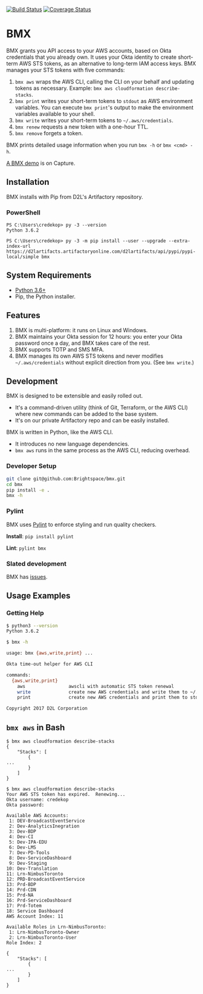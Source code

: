 [![Build Status](https://travis-ci.com/Brightspace/bmx.svg?token=XBuHJueJZM92zaxjesN6&branch=master)](https://travis-ci.com/Brightspace/bmx)
[![Coverage Status](https://coveralls.io/repos/github/Brightspace/bmx/badge.svg?branch=dev&t=c1nzIP)](https://coveralls.io/github/Brightspace/bmx?branch=dev)

# BMX

BMX grants you API access to your AWS accounts, based on Okta credentials that you already own.  It uses your Okta identity to create short-term AWS STS tokens, as an alternative to long-term IAM access keys.  BMX manages your STS tokens with five commands:

1. `bmx aws` wraps the AWS CLI, calling the CLI on your behalf and updating tokens as necessary.  Example: `bmx aws cloudformation describe-stacks`.
1. `bmx print` writes your short-term tokens to `stdout` as AWS environment variables.  You can execute `bmx print`'s output to make the environment variables available to your shell.
1. `bmx write` writes your short-term tokens to `~/.aws/credentials`.
1. `bmx renew` requests a new token with a one-hour TTL.
1. `bmx remove` forgets a token.

BMX prints detailed usage information when you run `bmx -h` or `bmx <cmd> -h`.

[A BMX demo](https://internal.desire2learncapture.com/1/Watch/126176213250197203083009125230093245081043106145.aspx) is on Capture.

## Installation

BMX installs with Pip from D2L's Artifactory repository.

### PowerShell

```
PS C:\Users\credekop> py -3 --version
Python 3.6.2

PS C:\Users\credekop> py -3 -m pip install --user --upgrade --extra-index-url https://d2lartifacts.artifactoryonline.com/d2lartifacts/api/pypi/pypi-local/simple bmx
```

## System Requirements

* [Python 3.6+](https://www.python.org/downloads/)
* Pip, the Python installer.

## Features
1. BMX is multi-platform: it runs on Linux and Windows.
1. BMX maintains your Okta session for 12 hours: you enter your Okta password once a day, and BMX takes care of the rest.
1. BMX supports TOTP and SMS MFA.
1. BMX manages its own AWS STS tokens and never modifies `~/.aws/credentials` without explicit direction from you.  (See `bmx write`.)

## Development

BMX is designed to be extensible and easily rolled out.

* It's a command-driven utility (think of Git, Terraform, or the AWS CLI) where new commands can be added to the base system.
* It's on our private Artifactory repo and can be easily installed.

BMX is written in Python, like the AWS CLI.

* It introduces no new language dependencies.
* `bmx aws` runs in the same process as the AWS CLI, reducing overhead.

### Developer Setup

```bash
git clone git@github.com:Brightspace/bmx.git
cd bmx
pip install -e .
bmx -h
```

### Pylint

BMX uses [Pylint](https://www.pylint.org/) to enforce styling and run quality checkers.

**Install**: `pip install pylint`

**Lint**: `pylint bmx`

### Slated development

BMX has [issues](https://github.com/Brightspace/bmx/issues).

## Usage Examples

### Getting Help

```bash
$ python3 --version
Python 3.6.2

$ bmx -h

usage: bmx {aws,write,print} ...

Okta time-out helper for AWS CLI

commands:
  {aws,write,print}
    aws                awscli with automatic STS token renewal
    write              create new AWS credentials and write them to ~/.aws/credentials
    print              create new AWS credentials and print them to stdout

Copyright 2017 D2L Corporation
```

## `bmx aws` in Bash
```
$ bmx aws cloudformation describe-stacks
{
    "Stacks": [
        {
...
        }
    ]
}

$ bmx aws cloudformation describe-stacks
Your AWS STS token has expired.  Renewing...
Okta username: credekop
Okta password:

Available AWS Accounts:
 1: DEV-BroadcastEventService
 2: Dev-AnalyticsInegration
 3: Dev-BDP
 4: Dev-CI
 5: Dev-IPA-EDU
 6: Dev-LMS
 7: Dev-PD-Tools
 8: Dev-ServiceDashboard
 9: Dev-Staging
10: Dev-Translation
11: Lrn-NimbusToronto
12: PRD-BroadcastEventService
13: Prd-BDP
14: Prd-CDN
15: Prd-NA
16: Prd-ServiceDashboard
17: Prd-Totem
18: Service Dashboard
AWS Account Index: 11

Available Roles in Lrn-NimbusToronto:
 1: Lrn-NimbusToronto-Owner
 2: Lrn-NimbusToronto-User
Role Index: 2

{
    "Stacks": [
        {
...
        }
    ]
}
```
